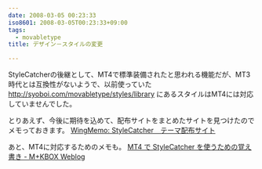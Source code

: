 ```yaml
---
date: 2008-03-05 00:23:33
iso8601: 2008-03-05T00:23:33+09:00
tags:
  - movabletype
title: デザイン－スタイルの変更

---
```


StyleCatcherの後継として、MT4で標準装備されたと思われる機能だが、MT3時代とは互換性がないようで、以前使っていた
http://syoboi.com/movabletype/styles/library
にあるスタイルはMT4には対応していませんでした。

とりあえず、今後に期待を込めて、配布サイトをまとめたサイトを見つけたのでメモっておきます。
<a title="WingMemo: StyleCatcher　テーマ配布サイト" href="http://wing.w-museum.com/200609251452.html">WingMemo: StyleCatcher　テーマ配布サイト</a>

あと、MT4に対応するためのメモも。
<a title="MT4 で StyleCatcher を使うための覚え書き - M+KBOX Weblog" href="http://mk-box.com/weblog/movable_type/mt4_stylecatcher.html">MT4 で StyleCatcher を使うための覚え書き - M+KBOX Weblog</a>
